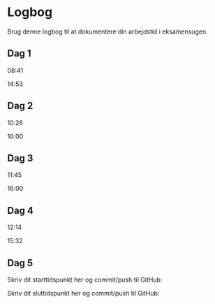 # Logbog
Brug denne logbog til at dokumentere din arbejdstid i eksamensugen.

## Dag 1
08:41

14:53

## Dag 2
10:26

16:00

## Dag 3
11:45

16:00

## Dag 4
12:14

15:32

## Dag 5
Skriv dit starttidspunkt her og commit/push til GitHub: 

Skriv dit sluttidspunkt her og commit/push til GitHub: 
